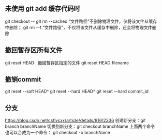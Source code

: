 ## 未使用 git add 缓存代码时
git checkout -- <filename>
git rm --cached “文件路径”不删除物理文件，仅将该文件从缓存中删除；
git rm --f “文件路径”，不仅将该文件从缓存中删除，还会将物理文件删除
## 撤回暂存区所有文件
git reset HEAD .
撤回暂存区指定的文件
git reset HEAD filename
## 撤销commit
git reset --soft HEAD^ 
git reset --hard HEAD^ 
git reset --hard commit_id

## 分支
https://blog.csdn.net/csflvcxx/article/details/81612336
创建新分支：git branch branchName
切换到新分支：git checkout branchName
上面两个命令也可以合成为一个命令：
git checkout -b branchName

